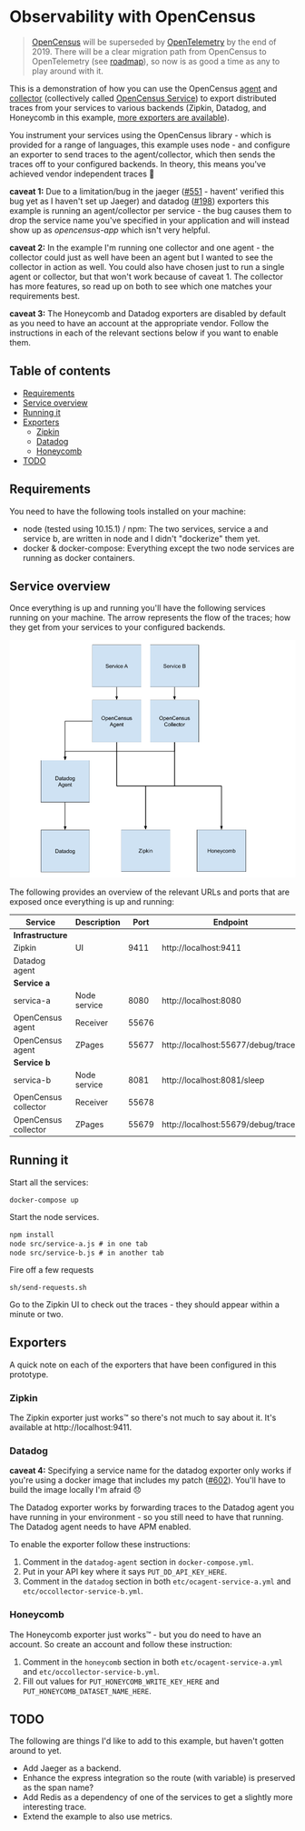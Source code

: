 # Observability with OpenCensus

> [OpenCensus] will be superseded by [OpenTelemetry] by the end of 2019. There will be a clear migration path from OpenCensus to OpenTelemetry (see [roadmap]), so now is as good a time as any to play around with it.

This is a demonstration of how you can use the OpenCensus [agent] and [collector] (collectively called [OpenCensus Service]) to export distributed traces from your services to various backends (Zipkin, Datadog, and Honeycomb in this example, [more exporters are available][exporters]).

You instrument your services using the OpenCensus library - which is provided for a range of languages, this example uses node - and configure an exporter to send traces to the agent/collector, which then sends the traces off to your configured backends. In theory, this means you've achieved vendor independent traces 🎉

**caveat 1:** Due to a limitation/bug in the jaeger ([#551] - havent' verified this bug yet as I haven't set up Jaeger) and datadog ([#198]) exporters this example is running an agent/collector per service - the bug causes them to drop the service name you've specified in your application and will instead show up as *opencensus-app* which isn't very helpful.

**caveat 2:** In the example I'm running one collector and one agent - the collector could just as well have been an agent but I wanted to see the collector in action as well. You could also have chosen just to run a single agent or collector, but that won't work because of caveat 1. The collector has more features, so read up on both to see which one matches your requirements best.

**caveat 3:** The Honeycomb and Datadog exporters are disabled by default as you need to have an account at the appropriate vendor. Follow the instructions in each of the relevant sections below if you want to enable them.

## Table of contents

- [Requirements](#requirements)
- [Service overview](#service-overview)
- [Running it](#running-it)
- [Exporters](#exporters)
  - [Zipkin](#zipkin)
  - [Datadog](#datadog)
  - [Honeycomb](#honeycomb)
- [TODO](#todo)

## Requirements

You need to have the following tools installed on your machine:

- node (tested using 10.15.1) / npm: The two services, service a and service b, are written in node and I didn't "dockerize" them yet.
- docker & docker-compose: Everything except the two node services are running as docker containers.

## Service overview

Once everything is up and running you'll have the following services running on your machine. The arrow represents the flow of the traces; how they get from your services to your configured backends.

<img src="./resources/graph.png" />

The following provides an overview of the relevant URLs and ports that are exposed once everything is up and running:

| Service | Description | Port | Endpoint |
| - | - | - | - |
| **Infrastructure** |  |  |  |
| Zipkin |  UI | 9411 | http://localhost:9411 |
| Datadog agent |  |  | |
| **Service a** | | | |
|servica-a | Node service | 8080 | http://localhost:8080 |
| OpenCensus agent| Receiver | 55676 |
| OpenCensus agent | ZPages | 55677 | http://localhost:55677/debug/tracez |
| **Service b** | | | |
|servica-b | Node service | 8081 | http://localhost:8081/sleep |
| OpenCensus collector| Receiver | 55678 |
| OpenCensus collector | ZPages | 55679 | http://localhost:55679/debug/tracez |

## Running it

Start all the services:

```
docker-compose up
```

Start the node services.

```
npm install
node src/service-a.js # in one tab
node src/service-b.js # in another tab
```

Fire off a few requests

```
sh/send-requests.sh
```

Go to the Zipkin UI to check out the traces - they should appear within a minute or two.

## Exporters

A quick note on each of the exporters that have been configured in this prototype.

### Zipkin

The Zipkin exporter just works™️ so there's not much to say about it. It's available at http://localhost:9411.

### Datadog

**caveat 4:** Specifying a service name for the datadog exporter only works if you're using a docker image that includes my patch ([#602]). You'll have to build the image locally I'm afraid 😞

The Datadog exporter works by forwarding traces to the Datadog agent you have running in your environment - so you still need to have that running. The Datadog agent needs to have APM enabled.

To enable the exporter follow these instructions:

1. Comment in the `datadog-agent` section in `docker-compose.yml`.
1. Put in your API key where it says `PUT_DD_API_KEY_HERE`.
1. Comment in the `datadog` section in both `etc/ocagent-service-a.yml` and `etc/occollector-service-b.yml`.

### Honeycomb

The Honeycomb exporter just works™️ - but you do need to have an account. So create an account and follow these instruction:

1. Comment in the `honeycomb` section in both `etc/ocagent-service-a.yml` and `etc/occollector-service-b.yml`.
1. Fill out values for `PUT_HONEYCOMB_WRITE_KEY_HERE` and `PUT_HONEYCOMB_DATASET_NAME_HERE`.

## TODO

The following are things I'd like to add to this example, but haven't gotten around to yet.

- Add Jaeger as a backend.
- Enhance the express integration so the route (with variable) is preserved as the span name?
- Add Redis as a dependency of one of the services to get a slightly more interesting trace.
- Extend the example to also use metrics.

[OpenCensus]: https://opencensus.io
[OpenTelemetry]: https://opentelemetry.io
[roadmap]: https://medium.com/opentracing/a-roadmap-to-convergence-b074e5815289
[OpenCensus Service]: https://opencensus.io/service/
[exporters]: https://opencensus.io/service/exporters/
[agent]: https://opencensus.io/service/components/agent/
[collector]: https://opencensus.io/service/components/collector/
[Zipkin]: https://zipkin.io
[#198]: https://github.com/census-instrumentation/opencensus-service/issues/198
[#551]: https://github.com/census-instrumentation/opencensus-service/issues/551
[#602]: https://github.com/census-instrumentation/opencensus-service/pull/602
